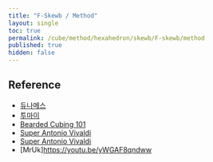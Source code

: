 ```yaml
---
title: "F-Skewb / Method"
layout: single
toc: true
permalink: /cube/method/hexahedron/skewb/F-skewb/method
published: true
hidden: false
---
```


<head>
  <base target="_blank">
</head>



## Reference

- [듀나메스](https://youtu.be/UslhG5CHgtE)
- [투마이](https://youtu.be/rDosGPGV2Bk)
- [Bearded Cubing 101](https://youtu.be/xJXssY6tDRQ)
- [Super Antonio Vivaldi](https://youtu.be/42fccGjClg4)
- [Super Antonio Vivaldi](https://youtu.be/vSx_w7_Kwpw)
- [MrUk]https://youtu.be/yWGAF8qndww